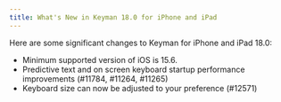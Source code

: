 ```yaml
---
title: What's New in Keyman 18.0 for iPhone and iPad
---
```

Here are some significant changes to Keyman for iPhone and iPad 18.0:

* Minimum supported version of iOS is 15.6.
* Predictive text and on screen keyboard startup performance improvements (#11784, #11264, #11265)
* Keyboard size can now be adjusted to your preference (#12571)